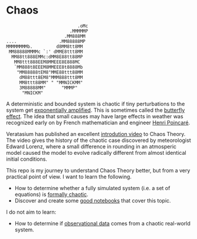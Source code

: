# Chaos

```
                           .oMc
                        .MMMMMP
                      .MM888MM
....                .MM88888MP
MMMMMMMMb.         d8MM8tt8MM
 MM88888MMMMc `:' dMME8ttt8MM
  MM88tt888EMMc:dMM8E88tt88MP
   MM8ttt888EEM8MMEEE8E888MC
   `MM888t8EEEM8MMEEE8t8888Mb
    "MM88888tEM8"MME88ttt88MM
     dM88ttt8EM8"MMM888ttt8MM
     MM8ttt88MM" " "MMNICKMM"
     3M88888MM"      "MMMP"
      "MNICKM"
```

A deterministic and bounded system is chaotic if tiny perturbations to the system get [exponentially amplified](https://www.nature.com/articles/s42003-019-0715-9). This is sometimes called the [butterfly effect](https://en.wikipedia.org/wiki/Butterfly_effect). The idea that small causes may have large effects in weather was recognized early on by French mathematician and engineer [Henri Poincaré](https://en.wikipedia.org/wiki/Henri_Poincar%C3%A9).

Veratasium has published an excellent [introdution video](https://youtu.be/fDek6cYijxI) to Chaos Theory. The video gives the history of the chaotic case discovered by meteorologist Edward Lorenz, where a small difference in rounding in an atmosperic model caused the model to evolve radically different from almost identical initial conditions.

This repo is my journey to understand Chaos Theory better, but from a very practical point of view. I want to learn the following.

- How to determine whether a fully simulated system (i.e. a set of equations) is [formally chaotic](https://www.maths.usyd.edu.au/u/gottwald/preprints/chaos1.pdf).
- Discover and create some [good notebooks](https://alpha.iodide.io/notebooks/34/?viewMode=report) that cover this topic.

I do not aim to learn:

- How to determine if [observational data](https://www.nature.com/articles/s42003-019-0715-9) comes from a chaotic real-world system.
